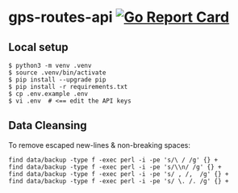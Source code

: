 # gps-routes-api [![Go Report Card](https://goreportcard.com/badge/github.com/rm-hull/gps-routes-api)](https://goreportcard.com/report/github.com/rm-hull/gps-routes-api)

## Local setup

```console
$ python3 -m venv .venv
$ source .venv/bin/activate
$ pip install --upgrade pip
$ pip install -r requirements.txt
$ cp .env.example .env
$ vi .env  # <== edit the API keys
```

## Data Cleansing

To remove escaped new-lines & non-breaking spaces:

```console
find data/backup -type f -exec perl -i -pe 's/\ / /g' {} +
find data/backup -type f -exec perl -i -pe 's/\\n/ /g' {} +
find data/backup -type f -exec perl -i -pe 's/ , /,  /g' {} +
find data/backup -type f -exec perl -i -pe 's/ \. /. /g' {} +
```
